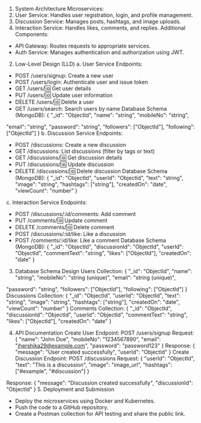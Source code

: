 1. System Architecture
Microservices:
1. User Service: Handles user registration, login, and profile management.
2. Discussion Service: Manages posts, hashtags, and image uploads.
3. Interaction Service: Handles likes, comments, and replies.
Additional Components:
- API Gateway: Routes requests to appropriate services.
- Auth Service: Manages authentication and authorization using JWT.
2. Low-Level Design (LLD)
a. User Service
Endpoints:
- POST /users/signup: Create a new user
- POST /users/login: Authenticate user and issue token
- GET /users/:id: Get user details
- PUT /users/:id: Update user information
- DELETE /users/:id: Delete a user
- GET /users/search: Search users by name
Database Schema (MongoDB):
{
 "_id": "ObjectId",
 "name": "string",
 "mobileNo": "string",

 "email": "string",
 "password": "string",
 "followers": ["ObjectId"],
 "following": ["ObjectId"]
}
b. Discussion Service
Endpoints:
- POST /discussions: Create a new discussion
- GET /discussions: List discussions (filter by tags or text)
- GET /discussions/:id: Get discussion details
- PUT /discussions/:id: Update discussion
- DELETE /discussions/:id: Delete discussion
Database Schema (MongoDB):
{
 "_id": "ObjectId",
 "userId": "ObjectId",
 "text": "string",
 "image": "string",
 "hashtags": ["string"],
 "createdOn": "date",
 "viewCount": "number"
}

c. Interaction Service
Endpoints:
- POST /discussions/:id/comments: Add comment
- PUT /comments/:id: Update comment
- DELETE /comments/:id: Delete comment
- POST /discussions/:id/like: Like a discussion
- POST /comments/:id/like: Like a comment
Database Schema (MongoDB):
{
 "_id": "ObjectId",
 "discussionId": "ObjectId",
 "userId": "ObjectId",
 "commentText": "string",
 "likes": ["ObjectId"],
 "createdOn": "date"
}
3. Database Schema Design
Users Collection:
{
 "_id": "ObjectId",
 "name": "string",
 "mobileNo": "string (unique)",
 "email": "string (unique)",

 "password": "string",
 "followers": ["ObjectId"],
 "following": ["ObjectId"]
}
Discussions Collection:
{
 "_id": "ObjectId",
 "userId": "ObjectId",
 "text": "string",
 "image": "string",
 "hashtags": ["string"],
 "createdOn": "date",
 "viewCount": "number"
}
Comments Collection:
{
 "_id": "ObjectId",
 "discussionId": "ObjectId",
 "userId": "ObjectId",
 "commentText": "string",
 "likes": ["ObjectId"],
 "createdOn": "date"
}

4. API Documentation
Create User
Endpoint: POST /users/signup
Request:
{
 "name": "John Doe",
 "mobileNo": "1234567890",
 "email": "jhershika29@example.com",
 "password": "password123"
}
Response:
{
 "message": "User created successfully",
 "userId": "ObjectId"
}
Create Discussion
Endpoint: POST /discussions
Request:
{
 "userId": "ObjectId",
 "text": "This is a discussion",
 "image": "image_url",
 "hashtags": ["#example", "#discussion"]
}

Response:
{
 "message": "Discussion created successfully",
 "discussionId": "ObjectId"
}
5. Deployment and Submission
- Deploy the microservices using Docker and Kubernetes.
- Push the code to a GitHub repository.
- Create a Postman collection for API testing and share the public link.

